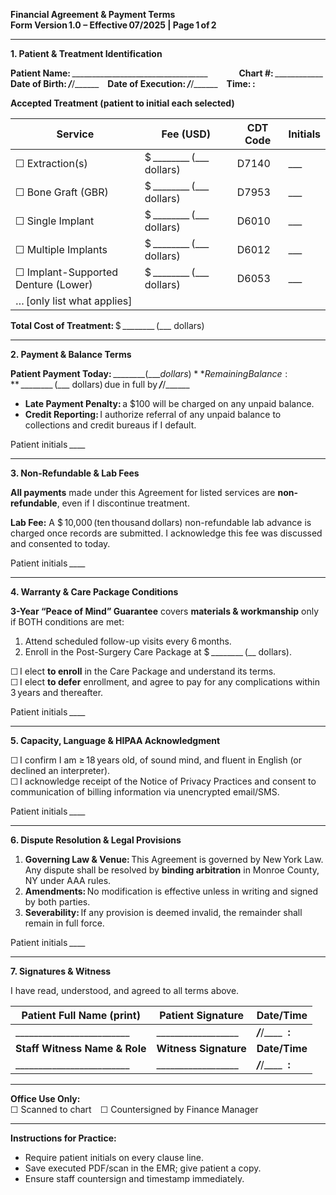   
**Financial Agreement & Payment Terms**  
**Form Version 1.0 – Effective 07/2025 | Page 1 of 2**

---

**1\. Patient & Treatment Identification**

**Patient Name:** \_\_\_\_\_\_\_\_\_\_\_\_\_\_\_\_\_\_\_\_\_\_\_\_\_\_\_\_\_\_\_\_\_\_                   **Chart \#:** \_\_\_\_\_\_\_\_\_\_\_\_  
**Date of Birth:** ***/***/\_\_\_\_\_\_ **Date of Execution:** ***/***/\_\_\_\_\_\_ **Time:** **:**

**Accepted Treatment (patient to initial each selected)**

| Service | Fee (USD) | CDT Code | Initials |
| ----- | ----- | ----- | ----- |
| ☐ Extraction(s) | $ \_\_\_\_\_\_\_\_ (\_\_\_ dollars) | D7140 | \_\_\_ |
| ☐ Bone Graft (GBR) | $ \_\_\_\_\_\_\_\_ (\_\_\_ dollars) | D7953 | \_\_\_ |
| ☐ Single Implant | $ \_\_\_\_\_\_\_\_ (\_\_\_ dollars) | D6010 | \_\_\_ |
| ☐ Multiple Implants | $ \_\_\_\_\_\_\_\_ (\_\_\_ dollars) | D6012 | \_\_\_ |
| ☐ Implant-Supported Denture (Lower) | $ \_\_\_\_\_\_\_\_ (\_\_\_ dollars) | D6053 | \_\_\_ |
| … \[only list what applies\] |  |  |  |

**Total Cost of Treatment:** $ \_\_\_\_\_\_\_\_ (\_\_\_ dollars)

---

**2\. Payment & Balance Terms**

**Patient Payment Today:** $ \_\_\_\_\_\_\_\_ (\_\_\_ dollars)  
**Remaining Balance:** $ \_\_\_\_\_\_\_\_ (\_\_\_ dollars) due in full by ***/***/\_\_\_\_\_\_

* **Late Payment Penalty:** a $100 will be charged on any unpaid balance.  
* **Credit Reporting:** I authorize referral of any unpaid balance to collections and credit bureaus if I default.

Patient initials \_\_\_\_

---

**3\. Non-Refundable & Lab Fees**

**All payments** made under this Agreement for listed services are **non-refundable**, even if I discontinue treatment.

**Lab Fee:** A $ 10,000 (ten thousand dollars) non-refundable lab advance is charged once records are submitted. I acknowledge this fee was discussed and consented to today.

Patient initials \_\_\_\_

---

**4\. Warranty & Care Package Conditions**

**3-Year “Peace of Mind” Guarantee** covers **materials & workmanship** only if BOTH conditions are met:

1. Attend scheduled follow-up visits every 6 months.  
2. Enroll in the Post-Surgery Care Package at $ \_\_\_\_\_\_\_\_ (\_\_ dollars).

☐ I elect **to enroll** in the Care Package and understand its terms.  
☐ I elect **to defer** enrollment, and agree to pay for any complications within 3 years and thereafter.

Patient initials \_\_\_\_

---

**5\. Capacity, Language & HIPAA Acknowledgment**

☐ I confirm I am ≥ 18 years old, of sound mind, and fluent in English (or declined an interpreter).  
☐ I acknowledge receipt of the Notice of Privacy Practices and consent to communication of billing information via unencrypted email/SMS.

Patient initials \_\_\_\_

---

**6\. Dispute Resolution & Legal Provisions**

1. **Governing Law & Venue:** This Agreement is governed by New York Law. Any dispute shall be resolved by **binding arbitration** in Monroe County, NY under AAA rules.  
2. **Amendments:** No modification is effective unless in writing and signed by both parties.  
3. **Severability:** If any provision is deemed invalid, the remainder shall remain in full force.

Patient initials \_\_\_\_

---

**7\. Signatures & Witness**

I have read, understood, and agreed to all terms above.

| Patient Full Name (print) | Patient Signature | Date/Time |
| ----- | ----- | ----- |
| \_\_\_\_\_\_\_\_\_\_\_\_\_\_\_\_\_\_\_\_\_\_\_\_\_ | \_\_\_\_\_\_\_\_\_\_\_\_\_\_\_\_\_\_ | ***/***/\_\_\_\_   **:** |
| **Staff Witness Name & Role** | **Witness Signature** | **Date/Time** |
| \_\_\_\_\_\_\_\_\_\_\_\_\_\_\_\_\_\_\_\_\_\_\_\_\_ | \_\_\_\_\_\_\_\_\_\_\_\_\_\_\_\_\_\_ | ***/***/\_\_\_\_   **:** |

---

**Office Use Only:**  
☐ Scanned to chart ☐ Countersigned by Finance Manager  

---

**Instructions for Practice:**

* Require patient initials on every clause line.  
* Save executed PDF/scan in the EMR; give patient a copy.  
* Ensure staff countersign and timestamp immediately.

